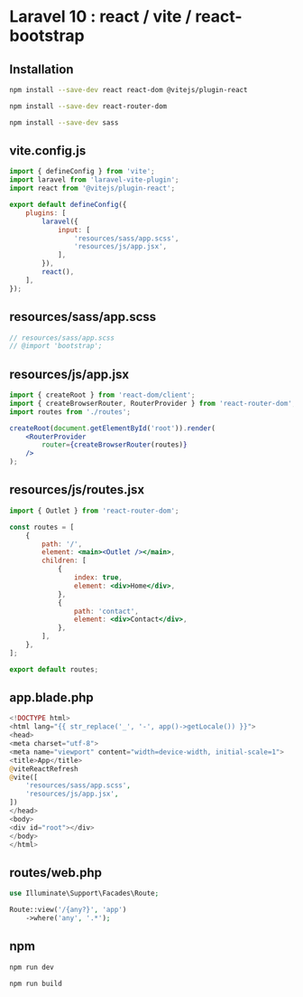 # Laravel 10 : react / vite / react-bootstrap

## Installation

```sh
npm install --save-dev react react-dom @vitejs/plugin-react

npm install --save-dev react-router-dom

npm install --save-dev sass
```

## vite.config.js

```js
import { defineConfig } from 'vite';
import laravel from 'laravel-vite-plugin';
import react from '@vitejs/plugin-react';

export default defineConfig({
    plugins: [
        laravel({
            input: [
                'resources/sass/app.scss',
                'resources/js/app.jsx',
            ],
        }),
        react(),
    ],
});
```

## resources/sass/app.scss

```scss
// resources/sass/app.scss
// @import 'bootstrap';
```

## resources/js/app.jsx

```jsx
import { createRoot } from 'react-dom/client';
import { createBrowserRouter, RouterProvider } from 'react-router-dom';
import routes from './routes';

createRoot(document.getElementById('root')).render(
    <RouterProvider
        router={createBrowserRouter(routes)}
    />
);
```

## resources/js/routes.jsx

```jsx
import { Outlet } from 'react-router-dom';

const routes = [
    {
        path: '/',
        element: <main><Outlet /></main>,
        children: [
            {
                index: true,
                element: <div>Home</div>,
            },
            {
                path: 'contact',
                element: <div>Contact</div>,
            },
        ],
    },
];

export default routes;
```

## app.blade.php

```php
<!DOCTYPE html>
<html lang="{{ str_replace('_', '-', app()->getLocale()) }}">
<head>
<meta charset="utf-8">
<meta name="viewport" content="width=device-width, initial-scale=1">
<title>App</title>
@viteReactRefresh
@vite([
    'resources/sass/app.scss',
    'resources/js/app.jsx',
])
</head>
<body>
<div id="root"></div>
</body>
</html>
```

## routes/web.php

```php
use Illuminate\Support\Facades\Route;

Route::view('/{any?}', 'app')
    ->where('any', '.*');
```

## npm

```sh
npm run dev
```

```sh
npm run build
```
